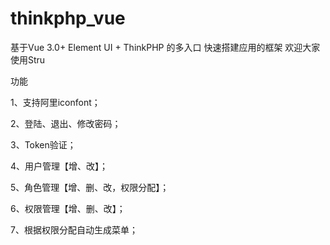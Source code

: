 # thinkphp_vue
基于Vue 3.0+ Element UI + ThinkPHP 的多入口 快速搭建应用的框架
欢迎大家使用Stru

功能

1、支持阿里iconfont；

2、登陆、退出、修改密码；

3、Token验证；

4、用户管理【增、改】；

5、角色管理【增、删、改，权限分配】；

6、权限管理【增、删、改】；

7、根据权限分配自动生成菜单；
